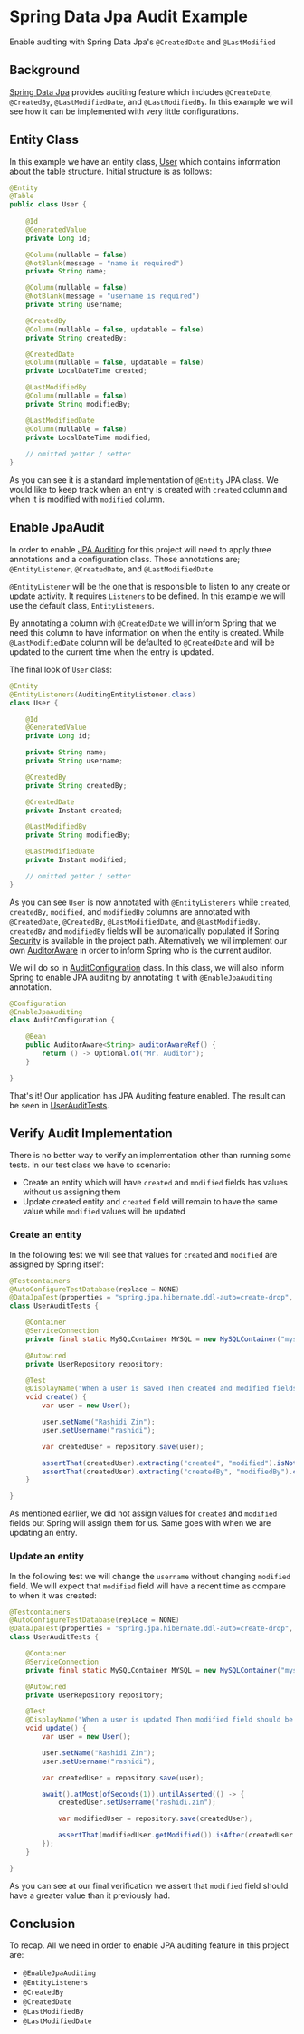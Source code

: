 # Spring Data Jpa Audit Example
Enable auditing with Spring Data Jpa's `@CreatedDate` and `@LastModified`

## Background
[Spring Data Jpa][1] provides auditing feature which includes `@CreateDate`, `@CreatedBy`, `@LastModifiedDate`,
and `@LastModifiedBy`. In this example we will see how it can be implemented with very little configurations.

## Entity Class
In this example we have an entity class, [User][2] which contains information about the table structure. Initial
structure is as follows:

```java
@Entity
@Table
public class User {
    
    @Id
    @GeneratedValue
    private Long id;

    @Column(nullable = false)
    @NotBlank(message = "name is required")
    private String name;

    @Column(nullable = false)
    @NotBlank(message = "username is required")
    private String username;

    @CreatedBy
    @Column(nullable = false, updatable = false)
    private String createdBy;

    @CreatedDate
    @Column(nullable = false, updatable = false)
    private LocalDateTime created;

    @LastModifiedBy
    @Column(nullable = false)
    private String modifiedBy;

    @LastModifiedDate
    @Column(nullable = false)
    private LocalDateTime modified;
    
    // omitted getter / setter
}
```

As you can see it is a standard implementation of `@Entity` JPA class. We would like to keep track when an entry is
created with `created` column and when it is modified with `modified` column.

## Enable JpaAudit
In order to enable [JPA Auditing][3] for this project will need to apply three annotations and a configuration class.
Those annotations are; `@EntityListener`, `@CreatedDate`, and `@LastModifiedDate`.

`@EntityListener` will be the one that is responsible to listen to any create or update activity. It requires
`Listeners` to be defined. In this example we will use the default class, `EntityListeners`.

By annotating a column with `@CreatedDate` we will inform Spring that we need this column to have information on
when the entity is created. While `@LastModifiedDate` column will be defaulted to `@CreatedDate` and will be updated
to the current time when the entry is updated.

The final look of `User` class:

```java
@Entity
@EntityListeners(AuditingEntityListener.class)
class User {

    @Id
    @GeneratedValue
    private Long id;

    private String name;
    private String username;

    @CreatedBy
    private String createdBy;

    @CreatedDate
    private Instant created;

    @LastModifiedBy
    private String modifiedBy;

    @LastModifiedDate
    private Instant modified;

    // omitted getter / setter
}
```

As you can see `User` is now annotated with `@EntityListeners` while `created`, `createdBy`, `modified`, and `modifiedBy` columns are annotated
with `@CreatedDate`, `@CreatedBy`, `@LastModifiedDate`, and `@LastModifiedBy`. `createdBy` and `modifiedBy` fields will be automatically populated
if [Spring Security][6] is available in the project path. Alternatively we wil implement our own [AuditorAware][7] in order to inform Spring who
is the current auditor.

We will do so in [AuditConfiguration][4] class. In this class, we will also inform Spring to enable JPA auditing by annotating it with
`@EnableJpaAuditing` annotation.

```java
@Configuration
@EnableJpaAuditing
class AuditConfiguration {

    @Bean
    public AuditorAware<String> auditorAwareRef() {
        return () -> Optional.of("Mr. Auditor");
    }

}
```

That's it! Our application has JPA Auditing feature enabled. The result can be seen in [UserAuditTests][5].

## Verify Audit Implementation
There is no better way to verify an implementation other than running some tests. In our test class we have to scenario:

- Create an entity which will have `created` and `modified` fields has values without us assigning them
- Update created entity and `created` field will remain to have the same value while `modified` values will be updated

### Create an entity
In the following test we will see that values for `created` and `modified` are assigned by Spring itself:

```java
@Testcontainers
@AutoConfigureTestDatabase(replace = NONE)
@DataJpaTest(properties = "spring.jpa.hibernate.ddl-auto=create-drop", includeFilters = @Filter(type = ANNOTATION, classes = EnableJpaAuditing.class))
class UserAuditTests {

    @Container
    @ServiceConnection
    private final static MySQLContainer MYSQL = new MySQLContainer("mysql:latest");

    @Autowired
    private UserRepository repository;

    @Test
    @DisplayName("When a user is saved Then created and modified fields are set And createdBy and modifiedBy fields are set to Mr. Auditor")
    void create() {
        var user = new User();

        user.setName("Rashidi Zin");
        user.setUsername("rashidi");

        var createdUser = repository.save(user);

        assertThat(createdUser).extracting("created", "modified").isNotNull();
        assertThat(createdUser).extracting("createdBy", "modifiedBy").containsOnly("Mr. Auditor");
    }

}
```

As mentioned earlier, we did not assign values for `created` and `modified` fields but Spring will assign them for us.
Same goes with when we are updating an entry.

### Update an entity
In the following test we will change the `username` without changing `modified` field. We will expect that `modified`
field will have a recent time as compare to when it was created:

```java
@Testcontainers
@AutoConfigureTestDatabase(replace = NONE)
@DataJpaTest(properties = "spring.jpa.hibernate.ddl-auto=create-drop", includeFilters = @Filter(type = ANNOTATION, classes = EnableJpaAuditing.class))
class UserAuditTests {

    @Container
    @ServiceConnection
    private final static MySQLContainer MYSQL = new MySQLContainer("mysql:latest");

    @Autowired
    private UserRepository repository;

    @Test
    @DisplayName("When a user is updated Then modified field should be updated")
    void update() {
        var user = new User();

        user.setName("Rashidi Zin");
        user.setUsername("rashidi");

        var createdUser = repository.save(user);

        await().atMost(ofSeconds(1)).untilAsserted(() -> {
            createdUser.setUsername("rashidi.zin");

            var modifiedUser = repository.save(createdUser);

            assertThat(modifiedUser.getModified()).isAfter(createdUser.getModified());
        });
    }

}
```

As you can see at our final verification we assert that `modified` field should have a greater value than it
previously had.

## Conclusion
To recap. All we need in order to enable JPA auditing feature in this project are:

- `@EnableJpaAuditing`
- `@EntityListeners`
- `@CreatedBy`
- `@CreatedDate`
- `@LastModifiedBy`
- `@LastModifiedDate`

[1]: http://docs.spring.io/spring-data/jpa/docs/current/reference/html/
[2]: src/main/java/zin/rashidi/boot/data/user/User.java
[3]: http://docs.spring.io/spring-data/jpa/docs/current/reference/html/#jpa.auditing
[4]: src/main/java/zin/rashidi/boot/data/audit/AuditConfiguration.java
[5]: src/test/java/zin/rashidi/boot/data/user/UserAuditTests.java
[6]: https://projects.spring.io/spring-security/
[7]: https://docs.spring.io/spring-data/commons/docs/current/api/org/springframework/data/domain/AuditorAware.html

